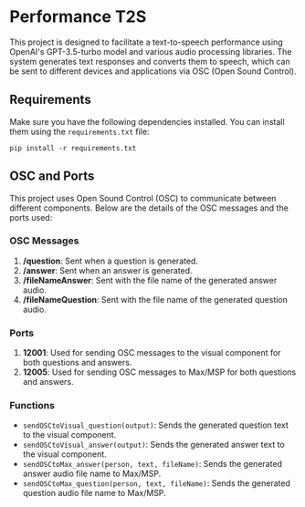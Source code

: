 # Performance T2S

This project is designed to facilitate a text-to-speech performance using OpenAI's GPT-3.5-turbo model and various audio processing libraries. The system generates text responses and converts them to speech, which can be sent to different devices and applications via OSC (Open Sound Control).

## Requirements

Make sure you have the following dependencies installed. You can install them using the `requirements.txt` file:

```
pip install -r requirements.txt
```

## OSC and Ports

This project uses Open Sound Control (OSC) to communicate between different components. Below are the details of the OSC messages and the ports used:

### OSC Messages

1. **/question**: Sent when a question is generated.
2. **/answer**: Sent when an answer is generated.
3. **/fileNameAnswer**: Sent with the file name of the generated answer audio.
4. **/fileNameQuestion**: Sent with the file name of the generated question audio.

### Ports

1. **12001**: Used for sending OSC messages to the visual component for both questions and answers.
2. **12005**: Used for sending OSC messages to Max/MSP for both questions and answers.

### Functions

- `sendOSCtoVisual_question(output)`: Sends the generated question text to the visual component.
- `sendOSCtoVisual_answer(output)`: Sends the generated answer text to the visual component.
- `sendOSCtoMax_answer(person, text, fileName)`: Sends the generated answer audio file name to Max/MSP.
- `sendOSCtoMax_question(person, text, fileName)`: Sends the generated question audio file name to Max/MSP.
